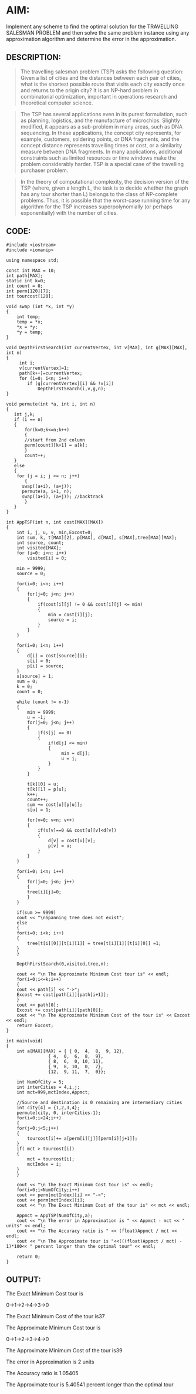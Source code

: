 # AIM: 
Implement any scheme to find the optimal solution for the TRAVELLING SALESMAN PROBLEM and then solve the same problem instance using any approximation algorithm and determine the error in the approximation.

## DESCRIPTION:
>The travelling salesman problem (TSP) asks the following question: Given a list of cities and the distances between each pair of cities, what is the shortest possible route that visits each city exactly once and returns to the origin city? It is an NP-hard problem in combinatorial optimization, important in operations research and theoretical computer science.

>The TSP has several applications even in its purest formulation, such as planning, logistics, and the manufacture of microchips. Slightly modified, it appears as a sub-problem in many areas, such as DNA sequencing. In these applications, the concept city represents, for example, customers, soldering points, or DNA fragments, and the concept distance represents travelling times or cost, or a similarity measure between DNA fragments. In many applications, additional constraints such as limited resources or time windows make the problem considerably harder. TSP is a special case of the travelling purchaser problem.

>In the theory of computational complexity, the decision version of the TSP (where, given a length L, the task is to decide whether the graph has any tour shorter than L) belongs to the class of NP-complete problems. Thus, it is possible that the worst-case running time for any algorithm for the TSP increases superpolynomially (or perhaps exponentially) with the number of cities.


## CODE:
	#include <iostream>
	#include <iomanip>

	using namespace std;

	const int MAX = 10;
	int path[MAX];
	static int k=0;
	int count = 0;
	int perm[120][7];
	int tourcost[120];

	void swap (int *x, int *y)
	{
	    int temp;
	    temp = *x;
	    *x = *y;
	    *y = temp;
	}

	void DepthFirstSearch(int currentVertex, int v[MAX], int g[MAX][MAX], int n)
	{
		 int i;
		 v[currentVertex]=1;
		 path[k++]=currentVertex;
		 for (i=0; i<n; i++)
			if (g[currentVertex][i] && !v[i])
				DepthFirstSearch(i,v,g,n);
	}

	void permute(int *a, int i, int n)
	{
	   int j,k;
	   if (i == n)
	   {
	       for(k=0;k<=n;k++)
	       {
		   //start from 2nd column
		   perm[count][k+1] = a[k];
	       }
	       count++;
	   }
	   else
	   {
		for (j = i; j <= n; j++)
	       {
		  swap((a+i), (a+j));
		  permute(a, i+1, n);
		  swap((a+i), (a+j)); //backtrack
	       }
	   }
	}

	int AppTSP(int n, int cost[MAX][MAX])
	{
		int i, j, u, v, min,Excost=0;
		int sum, k, t[MAX][2], p[MAX], d[MAX], s[MAX],tree[MAX][MAX];
		int source, count;
		int visited[MAX];
		for (i=0; i<n; i++)
			visited[i] = 0;

		min = 9999;
		source = 0;

		for(i=0; i<n; i++)
		{
			for(j=0; j<n; j++)
			{
				if(cost[i][j] != 0 && cost[i][j] <= min)
				{
					min = cost[i][j];
					source = i;
				}
			}
		}

		for(i=0; i<n; i++)
		{
			d[i] = cost[source][i];
			s[i] = 0;
			p[i] = source;
		}
		s[source] = 1;
		sum = 0;
		k = 0;
		count = 0;

		while (count != n-1)
		{
			min = 9999;
			u = -1;
			for(j=0; j<n; j++)
			{
				if(s[j] == 0)
				{
					if(d[j] <= min)
					{
						 min = d[j];
						 u = j;
					}
				}
			}

			t[k][0] = u;
			t[k][1] = p[u];
			k++;
			count++;
			sum += cost[u][p[u]];
			s[u] = 1;

			for(v=0; v<n; v++)
			{
				if(s[v]==0 && cost[u][v]<d[v])
				{
					d[v] = cost[u][v];
					p[v] = u;
				}
			}
		}

		for(i=0; i<n; i++)
		{
		    for(j=0; j<n; j++)
		    {
			tree[i][j]=0;
		    }
		}

	    if(sum >= 9999)
		cout << "\nSpanning tree does not exist";
	    else
	    {
		for(i=0; i<k; i++)
		{
		    tree[t[i][0]][t[i][1]] = tree[t[i][1]][t[i][0]] =1;
		}
	    }

	    DepthFirstSearch(0,visited,tree,n);

	    cout << "\n The Approximate Minimum Cost tour is" << endl;
	    for(i=0;i<=k;i++)
	    {
		cout << path[i] << "->";
		Excost += cost[path[i]][path[i+1]];
	    }
	    cout << path[0];
	    Excost += cost[path[i]][path[0]];
	    cout << "\n The Approximate Minimum Cost of the tour is" << Excost << endl;
	    return Excost;
	}

	int main(void)
	{
		int a[MAX][MAX] = { { 0,  4,  8,  9, 12},
		            { 4,  0,  6,  8,  9},
		            { 8,  6,  0, 10, 11},
		            { 9,  8, 10,  0,  7},
		            {12,  9, 11,  7,  0}};

	    int NumOfCity = 5;
		int interCities = 4,i,j;
		int mct=999,mctIndex,Appmct;

	    //Source and destination is 0 remaining are intermediary cities
	    int city[4] = {1,2,3,4};
	    permute(city, 0, interCities-1);
	    for(i=0;i<24;i++)
	    {
		for(j=0;j<5;j++)
		{
		    tourcost[i]+= a[perm[i][j]][perm[i][j+1]];
		}
		if( mct > tourcost[i])
		{
		    mct = tourcost[i];
		    mctIndex = i;
		}
	    }

		cout << "\n The Exact Minimum Cost tour is" << endl;
		for(i=0;i<NumOfCity;i++)
		cout << perm[mctIndex][i] << "->";
		cout << perm[mctIndex][i];
		cout << "\n The Exact Minimum Cost of the tour is" << mct << endl;

		Appmct = AppTSP(NumOfCity,a);
		cout << "\n The error in Approximation is " << Appmct - mct << " units" << endl;
		cout << "\n The Accuracy ratio is " << (float)Appmct / mct << endl;
		cout << "\n The Approximate tour is "<<(((float)Appmct / mct) - 1)*100<< " percent longer than the optimal tour" << endl;

		return 0;
	}

## OUTPUT:

The Exact Minimum Cost tour is

0->1->2->4->3->0

The Exact Minimum Cost of the tour is37

The Approximate Minimum Cost tour is

0->1->2->3->4->0

The Approximate Minimum Cost of the tour is39

The error in Approximation is 2 units

The Accuracy ratio is 1.05405

The Approximate tour is 5.40541 percent longer than the optimal tour
